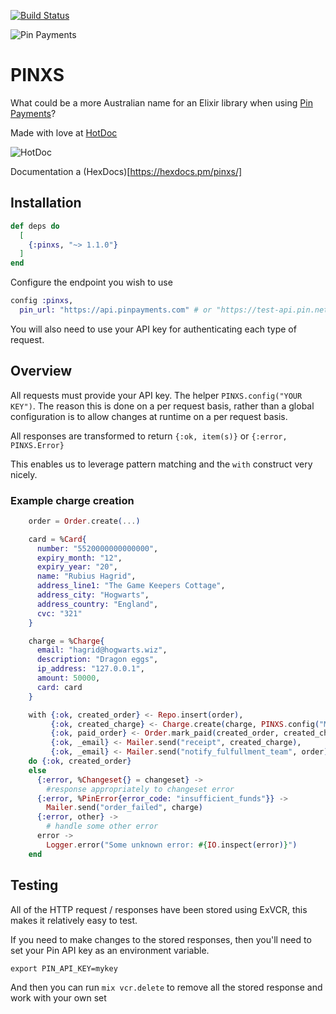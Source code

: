 [![Build Status](https://travis-ci.org/htdc/pinxs.svg?branch=master)](https://travis-ci.org/htdc/pinxs)

![Pin Payments](https://pinpayments.com/assets/logo/default-2145a56bb434325675be86250bbbd1dc86f77b5f12fbedeee0bf31d5b7ce8438.svg)
# PINXS

What could be a more Australian name for an Elixir library when using [Pin Payments](https://pinpayments.com/)?

Made with love at [HotDoc](https://www.hotdoc.com.au)

![HotDoc](https://d4c51m54o196o.cloudfront.net/assets/website/logos/hotdoc-logo-b3cd790d36793669cc9d528780f46af7.svg)

Documentation a (HexDocs)[https://hexdocs.pm/pinxs/]

## Installation

```elixir
def deps do
  [
    {:pinxs, "~> 1.1.0"}
  ]
end
```

Configure the endpoint you wish to use

```elixir
config :pinxs,
  pin_url: "https://api.pinpayments.com" # or "https://test-api.pin.net.au/1" in dev/test environment
```

You will also need to use your API key for authenticating each type of request.

## Overview

All requests must provide your API key.  The helper `PINXS.config("YOUR KEY")`.  The reason this is done on a per
request basis, rather than a global configuration is to allow changes at runtime on a per request basis.

All responses are transformed to return `{:ok, item(s)}` or `{:error, PINXS.Error}`

This enables us to leverage pattern matching and the `with` construct very nicely.

### Example charge creation

```elixir
    order = Order.create(...)

    card = %Card{
      number: "5520000000000000",
      expiry_month: "12",
      expiry_year: "20",
      name: "Rubius Hagrid",
      address_line1: "The Game Keepers Cottage",
      address_city: "Hogwarts",
      address_country: "England",
      cvc: "321"
    }

    charge = %Charge{
      email: "hagrid@hogwarts.wiz",
      description: "Dragon eggs",
      ip_address: "127.0.0.1",
      amount: 50000,
      card: card
    }

    with {:ok, created_order} <- Repo.insert(order),
         {:ok, created_charge} <- Charge.create(charge, PINXS.config("MY API KEY")),
         {:ok, paid_order} <- Order.mark_paid(created_order, created_charge),
         {:ok, _email} <- Mailer.send("receipt", created_charge),
         {:ok, _email} <- Mailer.send("notify_fulfullment_team", order)
    do {:ok, created_order}
    else
      {:error, %Changeset{} = changeset} ->
        #response appropriately to changeset error
      {:error, %PinError{error_code: "insufficient_funds"}} ->
        Mailer.send("order_failed", charge)
      {:error, other} ->
        # handle some other error
      error -> 
        Logger.error("Some unknown error: #{IO.inspect(error)}")
    end

```

## Testing

All of the HTTP request / responses have been stored using ExVCR, this makes it relatively easy to test.

If you need to make changes to the stored responses, then you'll need to set your Pin API key as an environment variable.

```shell
export PIN_API_KEY=mykey
```

And then you can run `mix vcr.delete` to remove all the stored response and work with your own set

